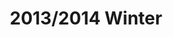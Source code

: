 ---
layout: post
title: 2013/2014 Winter
category: playlists
tags:
- music
rdio: http://rd.io/x/QXaYuDMrJl8/
image: http://m.rdio.com/_is/?aid=29136-0,51670-0,89411-0,101677-4,160413-0,355855-2,361325-1,394861-1,613442-1&w=600&h=600
---